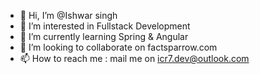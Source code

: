 - 👋 Hi, I’m @Ishwar singh
- 👀 I’m interested in Fullstack Development
- 🌱 I’m currently learning Spring & Angular
- 💞️ I’m looking to collaborate on factsparrow.com
- 📫 How to reach me : mail me on icr7.dev@outlook.com

<!---
tech-icr7/tech-icr7 is a ✨ special ✨ repository because its `README.md` (this file) appears on your GitHub profile.
You can click the Preview link to take a look at your changes.
--->
